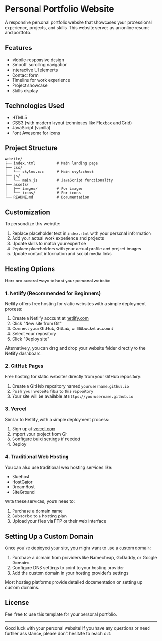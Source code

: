 # Personal Portfolio Website

A responsive personal portfolio website that showcases your professional experience, projects, and skills. This website serves as an online resume and portfolio.

## Features

- Mobile-responsive design
- Smooth scrolling navigation
- Interactive UI elements
- Contact form
- Timeline for work experience
- Project showcase
- Skills display

## Technologies Used

- HTML5
- CSS3 (with modern layout techniques like Flexbox and Grid)
- JavaScript (vanilla)
- Font Awesome for icons

## Project Structure

```
website/
├── index.html          # Main landing page
├── css/
│   └── styles.css      # Main stylesheet
├── js/
│   └── main.js         # JavaScript functionality
├── assets/
│   ├── images/         # For images
│   └── icons/          # For icons
└── README.md           # Documentation
```

## Customization

To personalize this website:

1. Replace placeholder text in `index.html` with your personal information
2. Add your actual work experience and projects
3. Update skills to match your expertise
4. Replace placeholders with your actual profile and project images
5. Update contact information and social media links

## Hosting Options

Here are several ways to host your personal website:

### 1. Netlify (Recommended for Beginners)

Netlify offers free hosting for static websites with a simple deployment process:

1. Create a Netlify account at [netlify.com](https://www.netlify.com/)
2. Click "New site from Git"
3. Connect your GitHub, GitLab, or Bitbucket account
4. Select your repository
5. Click "Deploy site"

Alternatively, you can drag and drop your website folder directly to the Netlify dashboard.

### 2. GitHub Pages

Free hosting for static websites directly from your GitHub repository:

1. Create a GitHub repository named `yourusername.github.io`
2. Push your website files to this repository
3. Your site will be available at `https://yourusername.github.io`

### 3. Vercel

Similar to Netlify, with a simple deployment process:

1. Sign up at [vercel.com](https://vercel.com/)
2. Import your project from Git
3. Configure build settings if needed
4. Deploy

### 4. Traditional Web Hosting

You can also use traditional web hosting services like:

- Bluehost
- HostGator
- DreamHost
- SiteGround

With these services, you'll need to:

1. Purchase a domain name
2. Subscribe to a hosting plan
3. Upload your files via FTP or their web interface

## Setting Up a Custom Domain

Once you've deployed your site, you might want to use a custom domain:

1. Purchase a domain from providers like Namecheap, GoDaddy, or Google Domains
2. Configure DNS settings to point to your hosting provider
3. Add the custom domain in your hosting provider's settings

Most hosting platforms provide detailed documentation on setting up custom domains.

## License

Feel free to use this template for your personal portfolio.

---

Good luck with your personal website! If you have any questions or need further assistance, please don't hesitate to reach out.
